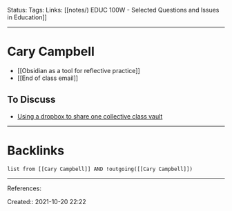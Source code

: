 Status: 
Tags: 
Links: [[notes/) EDUC 100W - Selected Questions and Issues in Education]]
___
# Cary Campbell
- [[Obsidian as a tool for reflective practice]]
- [[End of class email]]
## To Discuss
- [Using a dropbox to share one collective class vault](https://discord.com/channels/686053708261228577/722584061087842365/906626100648632381)

___
# Backlinks
```dataview
list from [[Cary Campbell]] AND !outgoing([[Cary Campbell]])
```
___
References:

Created:: 2021-10-20 22:22
